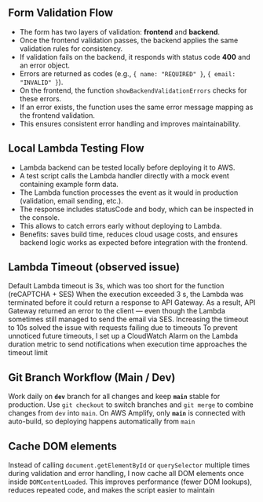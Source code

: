## Form Validation Flow

- The form has two layers of validation: **frontend** and **backend**.
- Once the frontend validation passes, the backend applies the same validation rules for consistency.
- If validation fails on the backend, it responds with status code **400** and an error object.
- Errors are returned as codes (e.g., `{ name: "REQUIRED" }`, `{ email: "INVALID" }`).
- On the frontend, the function `showBackendValidationErrors` checks for these errors.
- If an error exists, the function uses the same error message mapping as the frontend validation.
- This ensures consistent error handling and improves maintainability.

## Local Lambda Testing Flow

- Lambda backend can be tested locally before deploying it to AWS.
- A test script calls the Lambda handler directly with a mock event containing example form data.
- The Lambda function processes the event as it would in production (validation, email sending, etc.).
- The response includes statusCode and body, which can be inspected in the console.
- This allows to catch errors early without deploying to Lambda.
- Benefits: saves build time, reduces cloud usage costs, and ensures backend logic works as expected before integration with the frontend.

## Lambda Timeout (observed issue)

Default Lambda timeout is 3s, which was too short for the function (reCAPTCHA + SES)
When the execution exceeded 3 s, the Lambda was terminated before it could return a response to API Gateway. As a result, API Gateway returned an error to the client — even though the Lambda sometimes still managed to send the email via SES. Increasing the timeout to 10s solved the issue with requests failing due to timeouts
To prevent unnoticed future timeouts, I set up a CloudWatch Alarm on the Lambda duration metric to send notifications when execution time approaches the timeout limit

## Git Branch Workflow (Main / Dev)

Work daily on **`dev`** branch for all changes and keep **`main`** stable for production. Use `git checkout` to switch branches and `git merge` to combine changes from `dev` into `main`. On AWS Amplify, only **`main`** is connected with auto-build, so deploying happens automatically from `main`

## Cache DOM elements

Instead of calling `document.getElementById` or `querySelector` multiple times
during validation and error handling, I now cache all DOM elements once inside
`DOMContentLoaded`. This improves performance (fewer DOM lookups), reduces
repeated code, and makes the script easier to maintain
